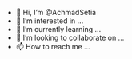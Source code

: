 - 👋 Hi, I’m @AchmadSetia
- 👀 I’m interested in ...
- 🌱 I’m currently learning ...
- 💞️ I’m looking to collaborate on ...
- 📫 How to reach me ...

<!---
AchmadSetia/AchmadSetia is a ✨ special ✨ repository because its `README.md` (this file) appears on your GitHub profile.
You can click the Preview link to take a look at your changes.
--->
